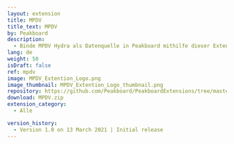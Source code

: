 ```yaml
---
layout: extension
title: MPDV
title_text: MPDV
by: Peakboard
description: 
  - Binde MPDV Hydra als Datenquelle in Peakboard mithilfe dieser Extension an.
lang: de
weight: 50
isDraft: false
ref: mpdv
image: MPDV_Extention_Logo.png
image_thumbnail: MPDV_Extention_Logo_thumbnail.png
repository: https://github.com/Peakboard/PeakboardExtensions/tree/master/MPDV
download: MPDV.zip
extension_category:
  - Alle

version_history:
  - Version 1.0 on 13 March 2021 | Initial release
---
```

